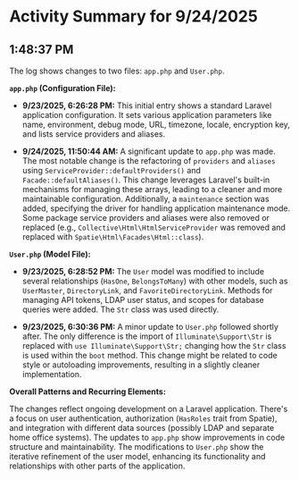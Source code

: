 # Activity Summary for 9/24/2025

## 1:48:37 PM
The log shows changes to two files: `app.php` and `User.php`.

**`app.php` (Configuration File):**

* **9/23/2025, 6:26:28 PM:** This initial entry shows a standard Laravel application configuration.  It sets various application parameters like name, environment, debug mode, URL, timezone, locale, encryption key, and lists service providers and aliases.

* **9/24/2025, 11:50:44 AM:** A significant update to `app.php` was made. The most notable change is the refactoring of `providers` and `aliases` using `ServiceProvider::defaultProviders()` and `Facade::defaultAliases()`.  This change leverages Laravel's built-in mechanisms for managing these arrays, leading to a cleaner and more maintainable configuration.  Additionally, a `maintenance` section was added, specifying the driver for handling application maintenance mode.  Some package service providers and aliases were also removed or replaced (e.g.,  `Collective\Html\HtmlServiceProvider` was removed and replaced with `Spatie\Html\Facades\Html::class`).


**`User.php` (Model File):**

* **9/23/2025, 6:28:52 PM:** The `User` model was modified to include several relationships (`HasOne`, `BelongsToMany`) with other models, such as `UserMaster`, `DirectoryLink`, and `FavoriteDirectoryLink`.  Methods for managing API tokens, LDAP user status, and scopes for database queries were added.  The `Str` class was used directly.

* **9/23/2025, 6:30:36 PM:** A minor update to `User.php` followed shortly after. The only difference is the import of `Illuminate\Support\Str` is replaced with  `use Illuminate\Support\Str;` changing how the `Str` class is used within the `boot` method. This change might be related to code style or autoloading improvements, resulting in a slightly cleaner implementation.

**Overall Patterns and Recurring Elements:**

The changes reflect ongoing development on a Laravel application.  There's a focus on user authentication, authorization (`HasRoles` trait from Spatie), and integration with different data sources (possibly LDAP and separate home office systems). The updates to `app.php` show improvements in code structure and maintainability.  The modifications to `User.php` show the iterative refinement of the user model, enhancing its functionality and relationships with other parts of the application.
